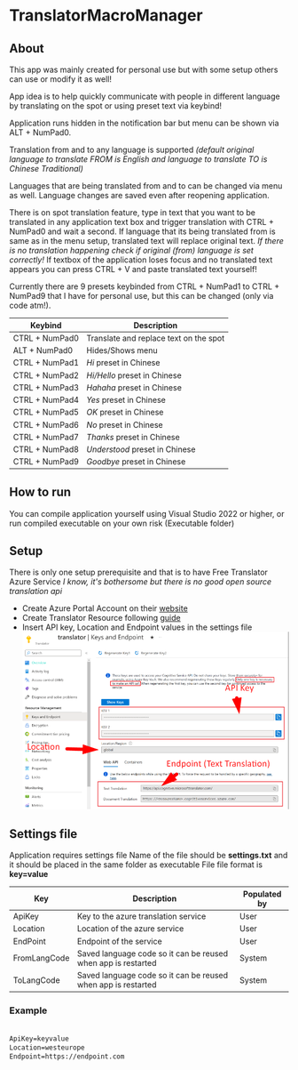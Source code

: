 # TranslatorMacroManager

## About
This app was mainly created for personal use but with some setup others can use or modify it as well!

App idea is to help quickly communicate with people in different language by translating on the spot or using preset text via keybind!

Application runs hidden in the notification bar but menu can be shown via ALT + NumPad0.

Translation from and to any language is supported *(default original language to translate FROM is English and language to translate TO is Chinese Traditional)*

Languages that are being translated from and to can be changed via menu as well. Language changes are saved even after reopening application.

There is on spot translation feature, type in text that you want to be translated in any application text box and trigger translation with CTRL + NumPad0 and wait a second. If language that its being translated from is same as in the menu setup, translated text will replace original text.
*If there is no translation happening check if original (from) language is set correctly!*
If textbox of the application loses focus and no translated text appears you can press CTRL + V and paste translated text yourself!

Currently there are 9 presets keybinded from CTRL + NumPad1 to CTRL + NumPad9 that I have for personal use, but this can be changed (only via code atm!).

| Keybind | Description |
| --------------- | --------------- |
| CTRL + NumPad0 | Translate and replace text on the spot |
| ALT + NumPad0 | Hides/Shows menu |
| CTRL + NumPad1 | *Hi* preset in Chinese |
| CTRL + NumPad2 | *Hi/Hello* preset in Chinese |
| CTRL + NumPad3 | *Hahaha* preset in Chinese |
| CTRL + NumPad4 | *Yes* preset in Chinese |
| CTRL + NumPad5 | *OK* preset in Chinese |
| CTRL + NumPad6 | *No* preset in Chinese |
| CTRL + NumPad7 | *Thanks* preset in Chinese |
| CTRL + NumPad8 | *Understood* preset in Chinese |
| CTRL + NumPad9 | *Goodbye* preset in Chinese |


## How to run
You can compile application yourself using Visual Studio 2022 or higher, or run compiled executable on your own risk (Executable folder)

## Setup
There is only one setup prerequisite and that is to have Free Translator Azure Service *I know, it's bothersome but there is no good open source translation api*

- Create Azure Portal Account on their [website](https://azure.microsoft.com/en-us/get-started/azure-portal)
- Create Translator Resource following [guide](https://learn.microsoft.com/en-us/azure/ai-services/translator/create-translator-resource)
- Insert API key, Location and Endpoint values in the settings file
![Example](https://github.com/WickedyWick/TranslationMacroManager/blob/master/image.png?raw=true)

## Settings file
Application requires settings file
Name of the file should be **settings.txt** and it should be placed in the same folder as executable
File file format is **key=value**


| Key | Description | Populated by |
| --------------- | --------------- | --------------- |
| ApiKey | Key to the azure translation service | User |
| Location | Location of the azure service | User |
| EndPoint | Endpoint of the service | User |
| FromLangCode | Saved language code so it can be reused when app is restarted | System |
| ToLangCode | Saved language code so it can be reused when app is restarted | System |

### Example
```

ApiKey=keyvalue
Location=westeurope
Endpoint=https://endpoint.com

```